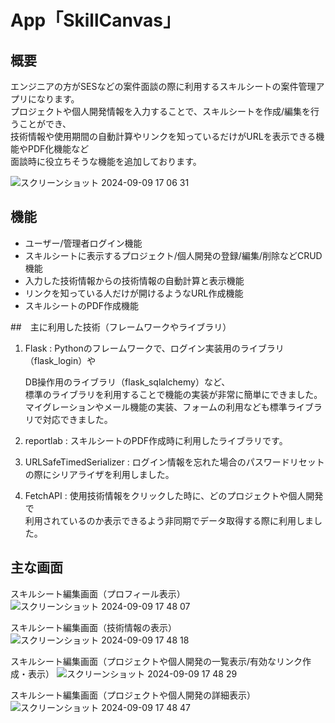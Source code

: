 # App「SkillCanvas」

## 概要

エンジニアの方がSESなどの案件面談の際に利用するスキルシートの案件管理アプリになります。  
プロジェクトや個人開発情報を入力することで、スキルシートを作成/編集を行うことができ、<br>
技術情報や使用期間の自動計算やリンクを知っているだけがURLを表示できる機能やPDF化機能など<br>
面談時に役立ちそうな機能を追加しております。

![スクリーンショット 2024-09-09 17 06 31](https://github.com/user-attachments/assets/49c91ba4-3df4-49a9-a813-941d0c5c561b)

## 機能

- ユーザー/管理者ログイン機能
- スキルシートに表示するプロジェクト/個人開発の登録/編集/削除などCRUD機能
- 入力した技術情報からの技術情報の自動計算と表示機能
- リンクを知っている人だけが開けるようなURL作成機能
- スキルシートのPDF作成機能

##　主に利用した技術（フレームワークやライブラリ）

1. Flask : Pythonのフレームワークで、ログイン実装用のライブラリ（flask_login）や<br>

   DB操作用のライブラリ（flask_sqlalchemy）など、<br>
   標準のライブラリを利用することで機能の実装が非常に簡単にできました。<br>
   マイグレーションやメール機能の実装、フォームの利用なども標準ライブラリで対応できました。
3. reportlab : スキルシートのPDF作成時に利用したライブラリです。
4. URLSafeTimedSerializer : ログイン情報を忘れた場合のパスワードリセットの際にシリアライザを利用しました。
5. FetchAPI : 使用技術情報をクリックした時に、どのプロジェクトや個人開発で<br>
   利用されているのか表示できるよう非同期でデータ取得する際に利用しました。

## 主な画面
スキルシート編集画面（プロフィール表示）
![スクリーンショット 2024-09-09 17 48 07](https://github.com/user-attachments/assets/940c5e52-f936-4d5e-862b-029edc917c7e)

スキルシート編集画面（技術情報の表示）
![スクリーンショット 2024-09-09 17 48 18](https://github.com/user-attachments/assets/02803b2f-2cdf-4930-94e7-bcb61f51c34d)

スキルシート編集画面（プロジェクトや個人開発の一覧表示/有効なリンク作成・表示）
![スクリーンショット 2024-09-09 17 48 29](https://github.com/user-attachments/assets/23c1c01b-50fb-46e3-bc50-fe0b30bc9f4d)

スキルシート編集画面（プロジェクトや個人開発の詳細表示）
![スクリーンショット 2024-09-09 17 48 47](https://github.com/user-attachments/assets/b1359180-fe3a-45b8-9442-b10609373ede)

